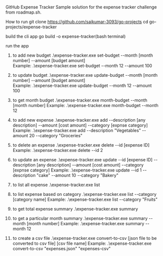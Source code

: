 
GitHub Expense Tracker
Sample solution for the expense tracker challenge from roadmap.sh.

How to run
git clone https://github.com/saikumar-3093/go-projects
cd go-projects/expense-tracker

build the cli app
go build -o expense-tracker(bash terminal)

run the app

1. to add new budget
.\expense-tracker.exe set-budget --month [month number] --amount [budget amount]                        
Example: .\expense-tracker.exe set-budget --month 12 --amount 100                         

1. to update budget
.\expense-tracker.exe update-budget --month [month number] --amount [budget amount]                        
Example: .\expense-tracker.exe update-budget --month 12 --amount 100

3. to get month budget
.\expense-tracker.exe month-budget --month [month number]
Example: .\expense-tracker.exe month-budget --month 12

4. to add new expense
.\expense-tracker.exe add --description [any description] --amount [cost amount] --category [expnse category]
Example: .\expense-tracker.exe add --description "Vegetables" --amount 20 --category "Groceries"

5. to delete an expense
.\expense-tracker.exe delete --id [expense ID]
Example: .\expense-tracker.exe delete --id 2

6. to update an expense
 .\expense-tracker.exe update --id [expense ID] --description [any description] --amount [cost amount] --category [expnse category]
Example:  .\expense-tracker.exe update --id 1 --description "cake" --amount 10 --category "Bakery"

7. to list all expense
.\expense-tracker.exe list

8. to list expense based on category
.\expense-tracker.exe list --category [category name]
Example:  .\expense-tracker.exe list --category "Fruits"

9. to get total expense summary
.\expense-tracker.exe summary

10. to get a particular month summary
.\expense-tracker.exe summary --month [month number]
Example: .\expense-tracker.exe summary --month 12

11. to create a csv file
.\expense-tracker.exe convert-to-csv [json file to be converted to csv file] [csv file name]
Example: .\expense-tracker.exe convert-to-csv "expenses.json" "expenses-csv"


